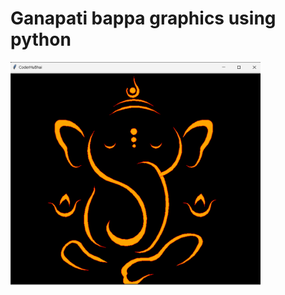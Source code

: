 # Ganapati bappa graphics using python
<img src = "https://github.com/Mahesh-Pawar-02/Ganesh_graphics/blob/main/bapa.png" hight = 400px width = 400px>
